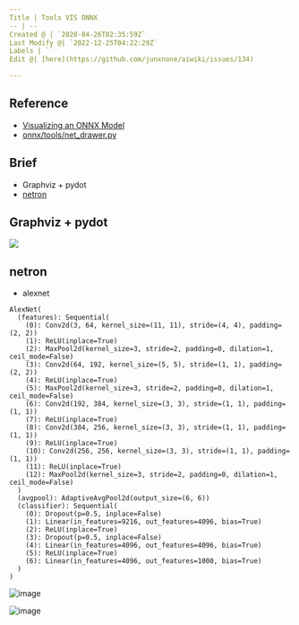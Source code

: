 ```yaml
---
Title | Tools VIS ONNX
-- | --
Created @ | `2020-04-26T02:35:59Z`
Last Modify @| `2022-12-25T04:22:29Z`
Labels | ``
Edit @| [here](https://github.com/junxnone/aiwiki/issues/134)

---
```

## Reference

- [Visualizing an ONNX Model](https://github.com/onnx/tutorials/blob/master/tutorials/VisualizingAModel.md)
- [onnx/tools/net_drawer.py](https://github.com/onnx/onnx/blob/master/onnx/tools/net_drawer.py)


## Brief
- Graphviz + pydot
- [netron](https://github.com/junxnone/AI/issues/97) 

## Graphviz + pydot

![](https://raw.githubusercontent.com/onnx/tutorials/master/tutorials/assets/squeezenet.png)

## netron

- alexnet
```
AlexNet(
  (features): Sequential(
    (0): Conv2d(3, 64, kernel_size=(11, 11), stride=(4, 4), padding=(2, 2))
    (1): ReLU(inplace=True)
    (2): MaxPool2d(kernel_size=3, stride=2, padding=0, dilation=1, ceil_mode=False)
    (3): Conv2d(64, 192, kernel_size=(5, 5), stride=(1, 1), padding=(2, 2))
    (4): ReLU(inplace=True)
    (5): MaxPool2d(kernel_size=3, stride=2, padding=0, dilation=1, ceil_mode=False)
    (6): Conv2d(192, 384, kernel_size=(3, 3), stride=(1, 1), padding=(1, 1))
    (7): ReLU(inplace=True)
    (8): Conv2d(384, 256, kernel_size=(3, 3), stride=(1, 1), padding=(1, 1))
    (9): ReLU(inplace=True)
    (10): Conv2d(256, 256, kernel_size=(3, 3), stride=(1, 1), padding=(1, 1))
    (11): ReLU(inplace=True)
    (12): MaxPool2d(kernel_size=3, stride=2, padding=0, dilation=1, ceil_mode=False)
  )
  (avgpool): AdaptiveAvgPool2d(output_size=(6, 6))
  (classifier): Sequential(
    (0): Dropout(p=0.5, inplace=False)
    (1): Linear(in_features=9216, out_features=4096, bias=True)
    (2): ReLU(inplace=True)
    (3): Dropout(p=0.5, inplace=False)
    (4): Linear(in_features=4096, out_features=4096, bias=True)
    (5): ReLU(inplace=True)
    (6): Linear(in_features=4096, out_features=1000, bias=True)
  )
)
```
![image](https://user-images.githubusercontent.com/2216970/80299188-f9a68100-87c4-11ea-9a16-a651392dafb2.png)

![image](https://user-images.githubusercontent.com/2216970/80296632-70388400-87af-11ea-99f9-ce5335c163b3.png)

